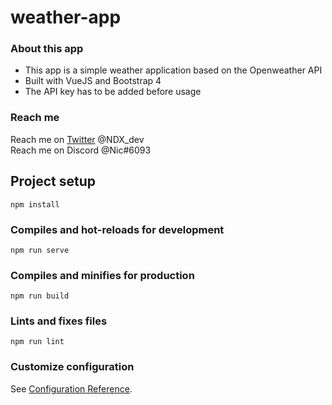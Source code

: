 # weather-app

### About this app
* This app is a simple weather application based on the Openweather API
* Built with VueJS and Bootstrap 4
* The API key has to be added before usage

### Reach me
Reach me on [Twitter](https://twitter.com/NDX_dev) @NDX_dev  
Reach me on Discord @Nic#6093 

## Project setup
```
npm install
```

### Compiles and hot-reloads for development
```
npm run serve
```

### Compiles and minifies for production
```
npm run build
```

### Lints and fixes files
```
npm run lint
```

### Customize configuration
See [Configuration Reference](https://cli.vuejs.org/config/).



